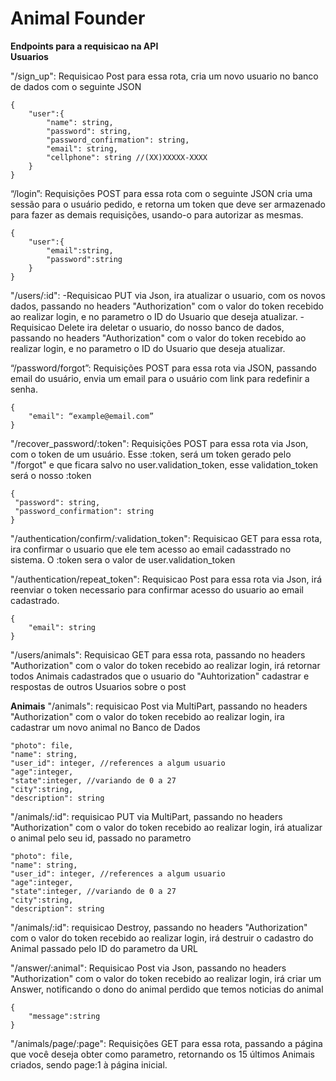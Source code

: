 <h1>Animal Founder</h1> 
<b>Endpoints para a requisicao na API</b>
<br>
<b>Usuarios</b>

"/sign_up": Requisicao Post para essa rota, cria um novo usuario no banco de dados com o seguinte JSON

```
{
	"user":{
		"name": string,
		"password": string,
		"password_confirmation": string,
		"email": string,
		"cellphone": string //(XX)XXXXX-XXXX
	}
}
```

“/login”: Requisições POST para essa rota com o seguinte JSON cria uma sessão para o usuário pedido, e retorna um token que deve ser armazenado para fazer as demais requisições, usando-o para autorizar as mesmas. 
```
{
	"user":{
		"email":string,
		"password":string
	}
}
```
"/users/:id": 
	-Requisicao PUT via Json, ira atualizar o usuario, com os novos dados, passando no headers "Authorization" com o valor do token recebido ao realizar login, e no parametro o ID do Usuario que deseja atualizar.
	-Requisicao Delete ira deletar o usuario, do nosso banco de dados, passando no headers "Authorization" com o valor do token recebido ao realizar login, e no parametro o ID do Usuario que deseja atualizar.
	

“/password/forgot”: Requisições POST para essa rota via JSON, passando email do usuário, envia um email para o usuário com link para redefinir a senha.
```
{
    "email": “example@email.com”
}
```
"/recover_password/:token": Requisições POST para essa rota via Json, com o token de um usuário. Esse :token, será um token gerado pelo "/forgot" e que ficara salvo no user.validation_token, esse validation_token será o nosso :token

```
{
 "password": string,
 "password_confirmation": string
}
```

"/authentication/confirm/:validation_token": Requisicao GET para essa rota, ira confirmar o usuario que ele tem acesso ao email cadasstrado no sistema. O :token sera o valor de user.validation_token

"/authentication/repeat_token": Requisicao Post para essa rota via Json, irá reenviar o token necessario para confirmar acesso do usuario ao email cadastrado.
```
{
	"email": string
}
```
"/users/animals": Requisicao GET para essa rota, passando no headers "Authorization" com o valor do token recebido ao realizar login, irá retornar todos Animais cadastrados que o usuario do "Auhtorization" cadastrar e respostas de outros Usuarios sobre o post

<b>Animais</b>
"/animals": requisicao Post via MultiPart, passando no headers "Authorization" com o valor do token recebido ao realizar login, ira cadastrar um novo animal no Banco de Dados
```
"photo": file,
"name": string,
"user_id": integer, //references a algum usuario
"age":integer,
"state":integer, //variando de 0 a 27
"city":string,
"description": string
```

"/animals/:id": requisicao PUT via MultiPart, passando no headers "Authorization" com o valor do token recebido ao realizar login, irá atualizar o animal pelo seu id, passado no parametro
```
"photo": file,
"name": string,
"user_id": integer, //references a algum usuario
"age":integer,
"state":integer, //variando de 0 a 27
"city":string,
"description": string
```
"/animals/:id": requisicao Destroy, passando no headers "Authorization" com o valor do token recebido ao realizar login, irá destruir o cadastro do Animal passado pelo ID do parametro da URL

"/answer/:animal": Requisicao Post via Json, passando no headers "Authorization" com o valor do token recebido ao realizar login, irá criar um Answer, notificando o dono do animal perdido que temos noticias do animal
```
{
	"message":string
}
```

"/animals/page/:page": Requisições GET para essa rota, passando a página que você deseja obter como parametro, retornando os 15 últimos Animais criados, sendo page:1 à página inicial.
